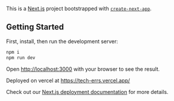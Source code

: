 This is a [Next.js](https://nextjs.org/) project bootstrapped with [`create-next-app`](https://github.com/vercel/next.js/tree/canary/packages/create-next-app).

## Getting Started

First, install, then run the development server:

```bash
npm i
npm run dev
```

Open [http://localhost:3000](http://localhost:3000) with your browser to see the result.

Deployed on vercel at https://tech-errs.vercel.app/

Check out our [Next.js deployment documentation](https://nextjs.org/docs/deployment) for more details.
